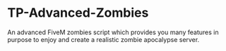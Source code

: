 # TP-Advanced-Zombies
An advanced FiveM zombies script which provides you many features in purpose to enjoy and create a realistic zombie apocalypse server.
